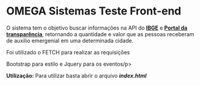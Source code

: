 <h1><b>OMEGA Sistemas Teste Front-end</b></h1>

<p>O sistema tem o objetivo buscar informações na API do <b><a href="https://servicodados.ibge.gov.br/api/docs/localidades?versao=1#api-_">IBGE</a></b> e <b><a href="http://www.portaltransparencia.gov.br/swagger-ui.html#!">Portal da transparência</a></b>, retornando a quantidade e valor que as pessoas receberam de auxilio emergenial em uma determinada cidade. </p>

<p>Foi utilizado o FETCH para realizar as requisições</p>

<p>Bootstrap para estilo e Jquery para os eventos/p>

<p><b>Utilização:</b> Para utilizar basta abrir o arquivo <b><i>index.html</i></b></p>
